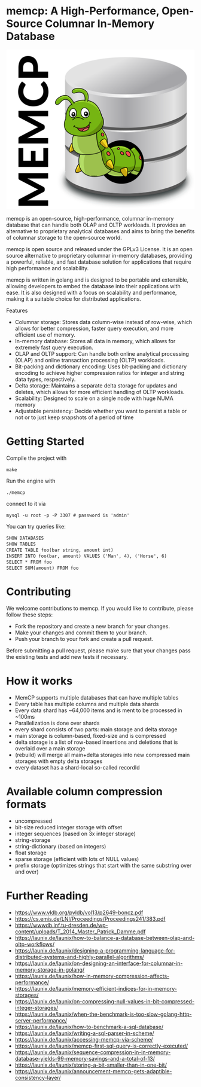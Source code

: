# memcp: A High-Performance, Open-Source Columnar In-Memory Database

![memcp >](assets/memcp-logo.svg?raw=true)

memcp is an open-source, high-performance, columnar in-memory database that can handle both OLAP and OLTP workloads. It provides an alternative to proprietary analytical databases and aims to bring the benefits of columnar storage to the open-source world.

memcp is open source and released under the GPLv3 License. It is an open source alternative to proprietary columnar in-memory databases, providing a powerful, reliable, and fast database solution for applications that require high performance and scalability.

memcp is written in golang and is designed to be portable and extensible, allowing developers to embed the database into their applications with ease. It is also designed with a focus on scalability and performance, making it a suitable choice for distributed applications.

Features
- Columnar storage: Stores data column-wise instead of row-wise, which allows for better compression, faster query execution, and more efficient use of memory.
- In-memory database: Stores all data in memory, which allows for extremely fast query execution.
- OLAP and OLTP support: Can handle both online analytical processing (OLAP) and online transaction processing (OLTP) workloads.
- Bit-packing and dictionary encoding: Uses bit-packing and dictionary encoding to achieve higher compression ratios for integer and string data types, respectively.
- Delta storage: Maintains a separate delta storage for updates and deletes, which allows for more efficient handling of OLTP workloads.
- Scalability: Designed to scale on a single node with huge NUMA memory
- Adjustable persistency: Decide whether you want to persist a table or not or to just keep snapshots of a period of time

# Getting Started

Compile the project with

```
make
```

Run the engine with

```
./memcp
```

connect to it via

```
mysql -u root -p -P 3307 # password is 'admin'
```

You can try queries like:
```
SHOW DATABASES
SHOW TABLES
CREATE TABLE foo(bar string, amount int)
INSERT INTO foo(bar, amount) VALUES ('Man', 4), ('Horse', 6)
SELECT * FROM foo
SELECT SUM(amount) FROM foo
```

# Contributing

We welcome contributions to memcp. If you would like to contribute, please follow these steps:

- Fork the repository and create a new branch for your changes.
- Make your changes and commit them to your branch.
- Push your branch to your fork and create a pull request.

Before submitting a pull request, please make sure that your changes pass the existing tests and add new tests if necessary.

# How it works

- MemCP supports multiple databases that can have multiple tables
- Every table has multiple columns and multiple data shards
- Every data shard has ~64,000 items and is ment to be processed in ~100ms
- Parallelization is done over shards
- every shard consists of two parts: main storage and delta storage
- main storage is column-based, fixed-size and is compressed
- delta storage is a list of row-based insertions and deletions that is overlaid over a main storage
- (rebuild) will merge all main+delta storages into new compressed main storages with empty delta storages
- every dataset has a shard-local so-called recordId

# Available column compression formats

- uncompressed
- bit-size reduced integer storage with offset
- integer sequences (based on 3x integer storage)
- string-storage
- string-dictionary (based on integers)
- float storage
- sparse storage (efficient with lots of NULL values)
- prefix storage (optimizes strings that start with the same substring over and over)

# Further Reading

- https://www.vldb.org/pvldb/vol13/p2649-boncz.pdf
- https://cs.emis.de/LNI/Proceedings/Proceedings241/383.pdf
- https://wwwdb.inf.tu-dresden.de/wp-content/uploads/T_2014_Master_Patrick_Damme.pdf
- https://launix.de/launix/how-to-balance-a-database-between-olap-and-oltp-workflows/
- https://launix.de/launix/designing-a-programming-language-for-distributed-systems-and-highly-parallel-algorithms/
- https://launix.de/launix/on-designing-an-interface-for-columnar-in-memory-storage-in-golang/
- https://launix.de/launix/how-in-memory-compression-affects-performance/
- https://launix.de/launix/memory-efficient-indices-for-in-memory-storages/
- https://launix.de/launix/on-compressing-null-values-in-bit-compressed-integer-storages/
- https://launix.de/launix/when-the-benchmark-is-too-slow-golang-http-server-performance/
- https://launix.de/launix/how-to-benchmark-a-sql-database/
- https://launix.de/launix/writing-a-sql-parser-in-scheme/
- https://launix.de/launix/accessing-memcp-via-scheme/
- https://launix.de/launix/memcp-first-sql-query-is-correctly-executed/
- https://launix.de/launix/sequence-compression-in-in-memory-database-yields-99-memory-savings-and-a-total-of-13/
- https://launix.de/launix/storing-a-bit-smaller-than-in-one-bit/
- https://launix.de/launix/announcement-memcp-gets-adaptible-consistency-layer/
